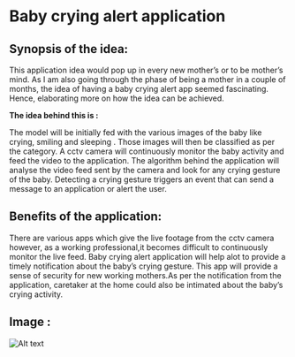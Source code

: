 # Baby crying alert application 

## Synopsis of the idea:

This application idea would pop up in every new mother’s or to be mother’s mind. As I am also going through the phase of being a mother in a couple of months, the idea of having a baby crying alert app seemed fascinating. Hence, elaborating more on how the idea can be achieved.

**The idea behind this is :**

The model will be initially fed with the various images of the baby like crying, smiling and sleeping . Those images will then be classified as per the category. 
A cctv camera will continuously monitor the baby activity and feed the video to the application. The algorithm behind the application will analyse the video feed sent by the camera and look for any crying gesture of the baby.
Detecting a crying gesture triggers an event that can send a message to an application or alert the user.

## Benefits of the application:

There are various apps which give the live footage from the cctv camera however, as a working professional,it becomes difficult to continuously monitor the live feed.  Baby crying alert application will help alot to provide a timely notification about the baby’s crying gesture.
This app will provide a sense of security for new working mothers.As per the notification from the application, caretaker at the home could also be intimated about the baby’s crying activity.


## Image :

![Alt text](D:\Git\Cute-baby.jpg?raw=true "Baby Image")